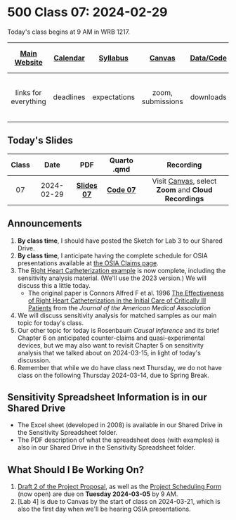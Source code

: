 # 500 Class 07: 2024-02-29

Today's class begins at 9 AM in WRB 1217.

[Main Website](https://thomaselove.github.io/500-2024/) | [Calendar](https://thomaselove.github.io/500-2024/calendar.html) | [Syllabus](https://thomaselove.github.io/500-syllabus-2024) | [Canvas](https://canvas.case.edu) | [Data/Code](https://github.com/THOMASELOVE/500-data) |  [Sources](https://github.com/THOMASELOVE/500-sources) | For help, email
:-----------: | :--------------: | :----------: | :---------: | :-------------: | :------: | :-----------: 
links for everything | deadlines | expectations | zoom, submissions | downloads | to read | `500-help` at `case` dot `edu`

## Today's Slides

Class | Date | PDF | Quarto .qmd | Recording
:---: | :--------: | :------: | :------: | :-------------:
07 | 2024-02-29 | **[Slides 07](https://github.com/THOMASELOVE/500-slides-2024/blob/main/500_slides07.pdf)** | **[Code 07](https://github.com/THOMASELOVE/500-slides-2024/blob/main/500_slides07.qmd)** | Visit [Canvas](https://canvas.case.edu/), select **Zoom** and **Cloud Recordings**

## Announcements

1. **By class time**, I should have posted the Sketch for Lab 3 to our Shared Drive.
2. **By class time**, I anticipate having the complete schedule for OSIA presentations available at [the OSIA Claims page](https://github.com/THOMASELOVE/500-osia-2024/blob/main/README.md).
3. The [Right Heart Catheterization example](https://github.com/THOMASELOVE/500-data/tree/master/rhc) is now complete, including the sensitivity analysis material. (We'll use the 2023 version.) We will discuss this a little today. 
    - The original paper is Connors Alfred F et al. 1996 [The Effectiveness of Right Heart Catheterization in the Initial Care of Critically Ill Patients](https://github.com/THOMASELOVE/500-classes-2023/blob/main/sources/articles/Connors%20et%20al%201996%20JAMA%20The%20Right%20Heart%20Catheterization%20Study.pdf) from the *Journal of the American Medical Association*
4. We will discuss sensitivity analysis for matched samples as our main topic for today's class.
5. Our other topic for today is Rosenbaum *Causal Inference* and its brief Chapter 6 on anticipated counter-claims and quasi-experimental devices, but we may also want to revisit Chapter 5 on sensitivity analysis that we talked about on 2024-03-15, in light of today's discussion.
6. Remember that while we do have class next Thursday, we do not have class on the following Thursday 2024-03-14, due to Spring Break.

## Sensitivity Spreadsheet Information is in our Shared Drive

- The Excel sheet (developed in 2008) is available in our Shared Drive in the Sensitivity Spreadsheet folder.
- The PDF description of what the spreadsheet does (with examples) is also in our Shared Drive in the Sensitivity Spreadsheet folder.

## What Should I Be Working On?

1. [Draft 2 of the Project Proposal](https://thomaselove.github.io/500-2024/proj500.html#the-project-proposal), as well as the [Project Scheduling Form](https://bit.ly/500-project-schedule-2024) (now open) are due on **Tuesday 2024-03-05** by 9 AM.
2. [Lab 4] is due to Canvas by the start of class on 2024-03-21, which is also the first day when we'll be hearing OSIA presentations.
